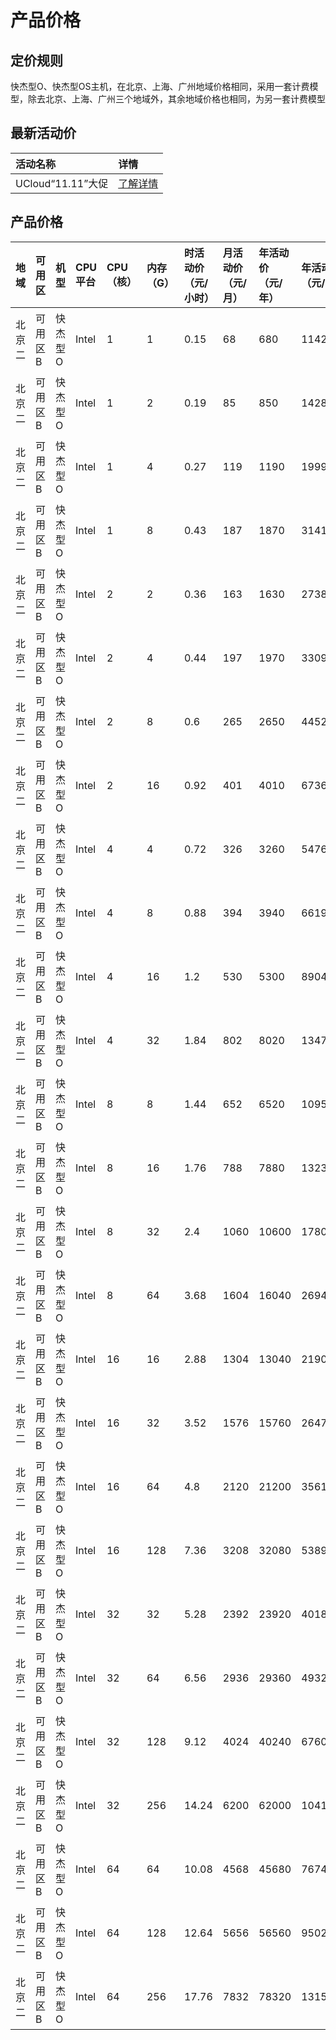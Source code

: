 # 产品价格

## 定价规则
快杰型O、快杰型OS主机，在北京、上海、广州地域价格相同，采用一套计费模型，除去北京、上海、广州三个地域外，其余地域价格也相同，为另一套计费模型


## 最新活动价
<!-- udocs:active -->
| 活动名称 | 详情 |
| :---- | :---- |
| UCloud“11.11”大促 | [了解详情](https://www.ucloud.cn/site/active/kuaijie.html) |


## 产品价格
<!-- udocs:price -->
| 地域 | 可用区 | 机型 | CPU平台 | CPU（核） |  内存（G） |  时活动价（元/小时）| 月活动价（元/月）|  年活动价（元/年） | 年活动价（元/2年）| 年活动价（元/3年）| 操作 |
| :---- | :---- | :---- | :---- | :---- | :---- | :---- | :---- | :---- |:---- |:---- |:---- |
| 北京二 | 可用区B | 快杰型 O | Intel | 1 |  1  | 0.15 | 68 | 680 | 1142.4 | 1224 |[立即购买](https://console.ucloud.cn/uhost/uhost/create)|
| 北京二 | 可用区B | 快杰型 O | Intel | 1 |  2  | 0.19 | 85 | 850 | 1428 | 1530 |[立即购买](https://console.ucloud.cn/uhost/uhost/create)|
| 北京二 | 可用区B | 快杰型 O | Intel | 1 |  4  | 0.27 | 119 | 1190 | 1999.2 | 2142 |[立即购买](https://console.ucloud.cn/uhost/uhost/create)|
| 北京二 | 可用区B | 快杰型 O | Intel | 1 |  8  | 0.43 | 187 | 1870 | 3141.6 | 3366 |[立即购买](https://console.ucloud.cn/uhost/uhost/create)|
| 北京二 | 可用区B | 快杰型 O | Intel | 2 |  2  | 0.36 | 163 | 1630 | 2738.4 | 2934 |[立即购买](https://console.ucloud.cn/uhost/uhost/create)|
| 北京二 | 可用区B | 快杰型 O | Intel | 2 |  4  | 0.44 | 197 | 1970 | 3309.6 | 3546 |[立即购买](https://console.ucloud.cn/uhost/uhost/create)|
| 北京二 | 可用区B | 快杰型 O | Intel | 2 |  8  | 0.6 | 265 | 2650 | 4452 | 4770 |[立即购买](https://console.ucloud.cn/uhost/uhost/create)|
| 北京二 | 可用区B | 快杰型 O | Intel | 2 |  16  | 0.92 | 401 | 4010 | 6736.8 | 7218 |[立即购买](https://console.ucloud.cn/uhost/uhost/create)|
| 北京二 | 可用区B | 快杰型 O | Intel | 4 |  4  | 0.72 | 326 | 3260 | 5476.8 | 5868 |[立即购买](https://console.ucloud.cn/uhost/uhost/create)|
| 北京二 | 可用区B | 快杰型 O | Intel | 4 |  8  | 0.88 | 394 | 3940 | 6619.2 | 7092 |[立即购买](https://console.ucloud.cn/uhost/uhost/create)|
| 北京二 | 可用区B | 快杰型 O | Intel | 4 |  16  | 1.2 | 530 | 5300 | 8904 | 9540 |[立即购买](https://console.ucloud.cn/uhost/uhost/create)|
| 北京二 | 可用区B | 快杰型 O | Intel | 4 |  32  | 1.84 | 802 | 8020 | 13473.6 | 14436 |[立即购买](https://console.ucloud.cn/uhost/uhost/create)|
| 北京二 | 可用区B | 快杰型 O | Intel | 8 |  8  | 1.44 | 652 | 6520 | 10953.6 | 11736 |[立即购买](https://console.ucloud.cn/uhost/uhost/create)|
| 北京二 | 可用区B | 快杰型 O | Intel | 8 |  16  | 1.76 | 788 | 7880 | 13238.4 | 14184 |[立即购买](https://console.ucloud.cn/uhost/uhost/create)|
| 北京二 | 可用区B | 快杰型 O | Intel | 8 |  32  | 2.4 | 1060 | 10600 | 17808 | 19080 |[立即购买](https://console.ucloud.cn/uhost/uhost/create)|
| 北京二 | 可用区B | 快杰型 O | Intel | 8 |  64  | 3.68 | 1604 | 16040 | 26947.2 | 28872 |[立即购买](https://console.ucloud.cn/uhost/uhost/create)|
| 北京二 | 可用区B | 快杰型 O | Intel | 16 |  16  | 2.88 | 1304 | 13040 | 21907.2 | 23472 |[立即购买](https://console.ucloud.cn/uhost/uhost/create)|
| 北京二 | 可用区B | 快杰型 O | Intel | 16 |  32  | 3.52 | 1576 | 15760 | 26476.8 | 28368 |[立即购买](https://console.ucloud.cn/uhost/uhost/create)|
| 北京二 | 可用区B | 快杰型 O | Intel | 16 |  64  | 4.8 | 2120 | 21200 | 35616 | 38160 |[立即购买](https://console.ucloud.cn/uhost/uhost/create)|
| 北京二 | 可用区B | 快杰型 O | Intel | 16 |  128  | 7.36 | 3208 | 32080 | 53894.4 | 57744 |[立即购买](https://console.ucloud.cn/uhost/uhost/create)|
| 北京二 | 可用区B | 快杰型 O | Intel | 32 |  32  | 5.28 | 2392 | 23920 | 40185.59 | 43056 |[立即购买](https://console.ucloud.cn/uhost/uhost/create)|
| 北京二 | 可用区B | 快杰型 O | Intel | 32 |  64  | 6.56 | 2936 | 29360 | 49324.8 | 52848 |[立即购买](https://console.ucloud.cn/uhost/uhost/create)|
| 北京二 | 可用区B | 快杰型 O | Intel | 32 |  128  | 9.12 | 4024 | 40240 | 67603.2 | 72432 |[立即购买](https://console.ucloud.cn/uhost/uhost/create)|
| 北京二 | 可用区B | 快杰型 O | Intel | 32 |  256  | 14.24 | 6200 | 62000 | 104160 | 111600 |[立即购买](https://console.ucloud.cn/uhost/uhost/create)|
| 北京二 | 可用区B | 快杰型 O | Intel | 64 |  64  | 10.08 | 4568 | 45680 | 76742.39 | 82224 |[立即购买](https://console.ucloud.cn/uhost/uhost/create)|
| 北京二 | 可用区B | 快杰型 O | Intel | 64 |  128  | 12.64 | 5656 | 56560 | 95020.8 | 101808 |[立即购买](https://console.ucloud.cn/uhost/uhost/create)|
| 北京二 | 可用区B | 快杰型 O | Intel | 64 |  256  | 17.76 | 7832 | 78320 | 131577.6 | 140976 |[立即购买](https://console.ucloud.cn/uhost/uhost/create)|
